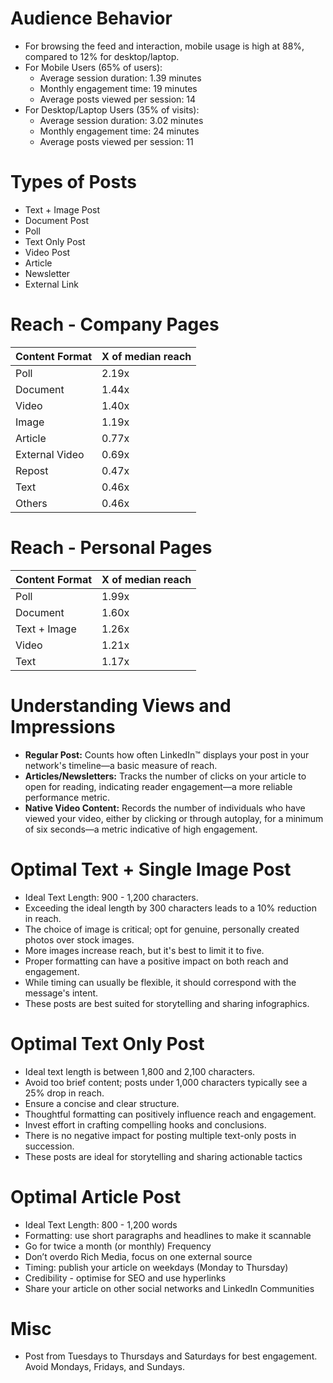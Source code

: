 # Audience Behavior
- For browsing the feed and interaction, mobile usage is high at 88%, compared to 12% for desktop/laptop.
- For Mobile Users (65% of users):
	- Average session duration: 1.39 minutes
	- Monthly engagement time: 19 minutes
	- Average posts viewed per session: 14
- For Desktop/Laptop Users (35% of visits):
	- Average session duration: 3.02 minutes
	- Monthly engagement time: 24 minutes
	- Average posts viewed per session: 11

# Types of Posts
- Text + Image Post
- Document Post
- Poll
- Text Only Post
- Video Post
- Article
- Newsletter
- External Link

# Reach - Company Pages

| Content Format | X of median reach |
| -------------- | ----------------- |
| Poll           | 2.19x             |
| Document       | 1.44x             |
| Video          | 1.40x             |
| Image          | 1.19x             |
| Article        | 0.77x             |
| External Video | 0.69x             |
| Repost         | 0.47x             |
| Text           | 0.46x             |
| Others         | 0.46x             |

# Reach - Personal Pages

| Content Format | X of median reach |
| -------------- | ----------------- |
| Poll           | 1.99x             |
| Document       | 1.60x             |
| Text + Image   | 1.26x             |
| Video          | 1.21x             |
| Text           | 1.17x             |

# Understanding Views and Impressions
- **Regular Post:** Counts how often LinkedIn™ displays your post in your network's timeline—a basic measure of reach. 
- **Articles/Newsletters:** Tracks the number of clicks on your article to open for reading, indicating reader engagement—a more reliable performance metric. 
- **Native Video Content:** Records the number of individuals who have viewed your video, either by clicking or through autoplay, for a minimum of six seconds—a metric indicative of high engagement.

# Optimal Text + Single Image Post
- Ideal Text Length: 900 - 1,200 characters.
- Exceeding the ideal length by 300 characters leads to a 10% reduction in reach.
- The choice of image is critical; opt for genuine, personally created photos over stock images.
- More images increase reach, but it's best to limit it to five.
- Proper formatting can have a positive impact on both reach and engagement.
- While timing can usually be flexible, it should correspond with the message's intent.
- These posts are best suited for storytelling and sharing infographics.

# Optimal Text Only Post
- Ideal text length is between 1,800 and 2,100 characters.
- Avoid too brief content; posts under 1,000 characters typically see a 25% drop in reach.
- Ensure a concise and clear structure.
- Thoughtful formatting can positively influence reach and engagement.
- Invest effort in crafting compelling hooks and conclusions.
- There is no negative impact for posting multiple text-only posts in succession.
- These posts are ideal for storytelling and sharing actionable tactics

# Optimal Article Post
- Ideal Text Length: 800 - 1,200 words
- Formatting: use short paragraphs and headlines to make it scannable
- Go for twice a month (or monthly) Frequency
- Don’t overdo Rich Media, focus on one external source
- Timing: publish your article on weekdays (Monday to Thursday)
- Credibility - optimise for SEO and use hyperlinks
- Share your article on other social networks and LinkedIn Communities

# Misc
- Post from Tuesdays to Thursdays and Saturdays for best engagement. Avoid Mondays, Fridays, and Sundays.




